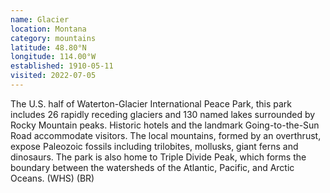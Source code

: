 ```yaml
---
name: Glacier
location: Montana
category: mountains
latitude: 48.80°N
longitude: 114.00°W
established: 1910-05-11
visited: 2022-07-05
---
```


The U.S. half of Waterton-Glacier International Peace Park, this park includes 26 rapidly receding glaciers and 130 named lakes surrounded by Rocky Mountain peaks. Historic hotels and the landmark Going-to-the-Sun Road accommodate visitors. The local mountains, formed by an overthrust, expose Paleozoic fossils including trilobites, mollusks, giant ferns and dinosaurs. The park is also home to Triple Divide Peak, which forms the boundary between the watersheds of the Atlantic, Pacific, and Arctic Oceans. (WHS) (BR)

